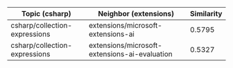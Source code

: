 | Topic (csharp) | Neighbor (extensions) | Similarity |
|-------------|-------------------|------------|
| csharp/collection-expressions | extensions/microsoft-extensions-ai | 0.5795 |
| csharp/collection-expressions | extensions/microsoft-extensions-ai-evaluation | 0.5327 |
